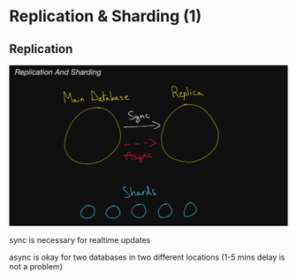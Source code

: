 # Replication & Sharding (1)

## Replication

![Untitled](2.Literature%20Notes/System_Design/Replication%20&%20Sharding%20(1)%200c4edb3cc9624891a5e666e21cb93024/Untitled.png)

sync is necessary for realtime updates

async is okay for two databases in two different locations (1-5 mins delay is not a problem)